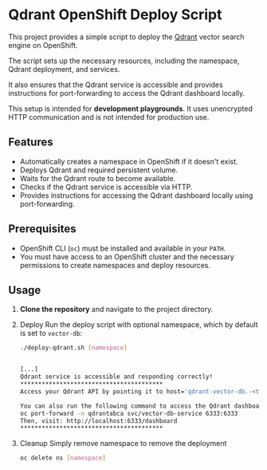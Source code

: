 # Qdrant OpenShift Deploy Script

This project provides a simple script to deploy the [Qdrant](https://qdrant.tech/) vector search engine on OpenShift.

The script sets up the necessary resources, including the namespace, Qdrant deployment, and services.

It also ensures that the Qdrant service is accessible and provides instructions for port-forwarding to access the Qdrant dashboard locally.

This setup is intended for **development playgrounds**. It uses unencrypted HTTP communication and is not intended for production use.

## Features

- Automatically creates a namespace in OpenShift if it doesn't exist.
- Deploys Qdrant and required persistent volume.
- Waits for the Qdrant route to become available.
- Checks if the Qdrant service is accessible via HTTP.
- Provides instructions for accessing the Qdrant dashboard locally using port-forwarding.

## Prerequisites

- OpenShift CLI (`oc`) must be installed and available in your `PATH`.
- You must have access to an OpenShift cluster and the necessary permissions to create namespaces and deploy resources.

## Usage

1. **Clone the repository** and navigate to the project directory.
2. Deploy
Run the deploy script with optional namespace, which by default is set to `vector-db`:
   ```bash
   ./deploy-qdrant.sh [namespace]

   
   [...]
   Qdrant service is accessible and responding correctly!
   ****************************************
   Access your Qdrant API by pointing it to host='qdrant-vector-db.-<truncated>',port='80')

   You can also run the following command to access the Qdrant dashboard locally:
   oc port-forward -n qdrantabca svc/vector-db-service 6333:6333
   Then, visit: http://localhost:6333/dashboard
   ****************************************

   ```
   
3. Cleanup
Simply remove namespace to remove the deployment
   ```bash
   oc delete ns [namespace]
   ```
